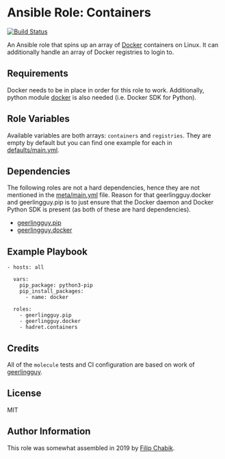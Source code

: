 Ansible Role: Containers
========================

[![Build Status](https://travis-ci.com/hadret/ansible-role-containers.svg?branch=master)](https://travis-ci.com/hadret/ansible-role-containers)

An Ansible role that spins up an array of [Docker](https://docker.com)
containers on Linux. It can additionally handle an array of Docker registries
to login to.

Requirements
------------

Docker needs to be in place in order for this role to work. Additionally, python
module [docker](https://pypi.org/project/docker) is also needed (i.e. Docker
SDK for Python).

Role Variables
--------------

Available variables are both arrays: `containers` and `registries`. They are
empty by default but you can find one example for each in
[defaults/main.yml](defaults/main.yml).

Dependencies
------------

The following roles are not a hard dependencies, hence they are not mentioned
in the [meta/main.yml](meta/main.yml) file. Reason for that geerlingguy.docker
and geerlingguy.pip is to just ensure that the Docker daemon and Docker Python
SDK is present (as both of these are hard dependencies).

- [geerlingguy.pip](https://github.com/geerlingguy/ansible-role-pip)
- [geerlingguy.docker](https://github.com/geerlingguy/ansible-role-docker)

Example Playbook
----------------

```
- hosts: all

  vars:
    pip_package: python3-pip
    pip_install_packages:
      - name: docker

  roles:
    - geerlingguy.pip
    - geerlingguy.docker
    - hadret.containers
```

Credits
-------

All of the `molecule` tests and CI configuration are based on work of
[geerlingguy](https://github.com/geerlingguy).

License
-------

MIT

Author Information
------------------

This role was somewhat assembled in 2019 by [Filip Chabik](https://chabik.com).
